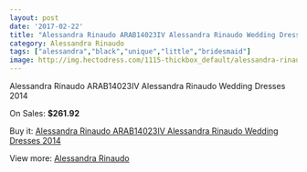 ```yaml
---
layout: post
date: '2017-02-22'
title: "Alessandra Rinaudo ARAB14023IV Alessandra Rinaudo Wedding Dresses 2014"
category: Alessandra Rinaudo
tags: ["alessandra","black","unique","little","bridesmaid"]
image: http://img.hectodress.com/1115-thickbox_default/alessandra-rinaudo-arab14023iv-alessandra-rinaudo-wedding-dresses-2014.jpg
---
```

Alessandra Rinaudo ARAB14023IV Alessandra Rinaudo Wedding Dresses 2014

On Sales: **$261.92**
<a href="https://www.hectodress.com/alessandra-rinaudo/678-alessandra-rinaudo-arab14023iv-alessandra-rinaudo-wedding-dresses-2014.html"><amp-img layout="responsive" width="600" height="600" src="//img.hectodress.com/1115-thickbox_default/alessandra-rinaudo-arab14023iv-alessandra-rinaudo-wedding-dresses-2014.jpg" alt="Alessandra Rinaudo ARAB14023IV Alessandra Rinaudo Wedding Dresses 2014 0" /></a>
<a href="https://www.hectodress.com/alessandra-rinaudo/678-alessandra-rinaudo-arab14023iv-alessandra-rinaudo-wedding-dresses-2014.html"><amp-img layout="responsive" width="600" height="600" src="//img.hectodress.com/1116-thickbox_default/alessandra-rinaudo-arab14023iv-alessandra-rinaudo-wedding-dresses-2014.jpg" alt="Alessandra Rinaudo ARAB14023IV Alessandra Rinaudo Wedding Dresses 2014 1" /></a>

Buy it: [Alessandra Rinaudo ARAB14023IV Alessandra Rinaudo Wedding Dresses 2014](https://www.hectodress.com/alessandra-rinaudo/678-alessandra-rinaudo-arab14023iv-alessandra-rinaudo-wedding-dresses-2014.html "Alessandra Rinaudo ARAB14023IV Alessandra Rinaudo Wedding Dresses 2014")

View more: [Alessandra Rinaudo](https://www.hectodress.com/9-alessandra-rinaudo "Alessandra Rinaudo")